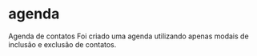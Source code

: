 # agenda
Agenda de contatos
Foi criado uma agenda utilizando apenas modais de inclusão e exclusão de contatos.
